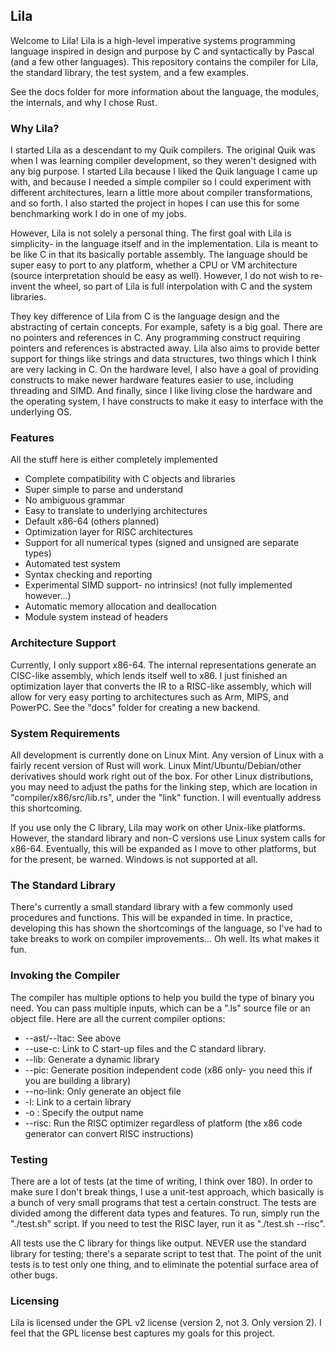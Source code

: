 ## Lila

Welcome to Lila! Lila is a high-level imperative systems programming language inspired in design and purpose by C and syntactically by Pascal (and a few other languages). This repository contains the compiler for Lila, the standard library, the test system, and a few examples.

See the docs folder for more information about the language, the modules, the internals, and why I chose Rust.

### Why Lila?

I started Lila as a descendant to my Quik compilers. The original Quik was when I was learning compiler development, so they weren't designed with any big purpose. I started Lila because I liked the Quik language I came up with, and because I needed a simple compiler so I could experiment with different architectures, learn a little more about compiler transformations, and so forth. I also started the project in hopes I can use this for some benchmarking work I do in one of my jobs.

However, Lila is not solely a personal thing. The first goal with Lila is simplicity- in the language itself and in the implementation. Lila is meant to be like C in that its basically portable assembly. The language should be super easy to port to any platform, whether a CPU or VM architecture (source interpretation should be easy as well). However, I do not wish to re-invent the wheel, so part of Lila is full interpolation with C and the system libraries.

They key difference of Lila from C is the language design and the abstracting of certain concepts. For example, safety is a big goal. There are no pointers and references in C. Any programming construct requiring pointers and references is abstracted away. Lila also aims to provide better support for things like strings and data structures, two things which I think are very lacking in C. On the hardware level, I also have a goal of providing constructs to make newer hardware features easier to use, including threading and SIMD. And finally, since I like living close the hardware and the operating system, I have constructs to make it easy to interface with the underlying OS.

### Features

All the stuff here is either completely implemented

* Complete compatibility with C objects and libraries
* Super simple to parse and understand
* No ambiguous grammar
* Easy to translate to underlying architectures
* Default x86-64 (others planned)
* Optimization layer for RISC architectures
* Support for all numerical types (signed and unsigned are separate types)
* Automated test system
* Syntax checking and reporting
* Experimental SIMD support- no intrinsics! (not fully implemented however...)
* Automatic memory allocation and deallocation
* Module system instead of headers

### Architecture Support

Currently, I only support x86-64. The internal representations generate an CISC-like assembly, which lends itself well to x86. I just finished an optimization layer that converts the IR to a RISC-like assembly, which will allow for very easy porting to architectures such as Arm, MIPS, and PowerPC. See the "docs" folder for creating a new backend.

### System Requirements

All development is currently done on Linux Mint. Any version of Linux with a fairly recent version of Rust will work. Linux Mint/Ubuntu/Debian/other derivatives should work right out of the box. For other Linux distributions, you may need to adjust the paths for the linking step, which are location in "compiler/x86/src/lib.rs", under the "link" function. I will eventually address this shortcoming.

If you use only the C library, Lila may work on other Unix-like platforms. However, the standard library and non-C versions use Linux system calls for x86-64. Eventually, this will be expanded as I move to other platforms, but for the present, be warned. Windows is not supported at all.

### The Standard Library

There's currently a small standard library with a few commonly used procedures and functions. This will be expanded in time. In practice, developing this has shown the shortcomings of the language, so I've had to take breaks to work on compiler improvements... Oh well. Its what makes it fun.

### Invoking the Compiler

The compiler has multiple options to help you build the type of binary you need. You can pass multiple inputs, which can be a ".ls" source file or an object file. Here are all the current compiler options:

* --ast/--ltac: See above
* --use-c: Link to C start-up files and the C standard library.
* --lib: Generate a dynamic library
* --pic: Generate position independent code (x86 only- you need this if you are building a library)
* --no-link: Only generate an object file
* -l<lib>: Link to a certain library
* -o <name>: Specify the output name
* --risc: Run the RISC optimizer regardless of platform (the x86 code generator can convert RISC instructions)

### Testing

There are a lot of tests (at the time of writing, I think over 180). In order to make sure I don't break things, I use a unit-test approach, which basically is a bunch of very small programs that test a certain construct. The tests are divided among the different data types and features. To run, simply run the "./test.sh" script. If you need to test the RISC layer, run it as "./test.sh --risc".

All tests use the C library for things like output. NEVER use the standard library for testing; there's a separate script to test that. The point of the unit tests is to test only one thing, and to eliminate the potential surface area of other bugs.

### Licensing

Lila is licensed under the GPL v2 license (version 2, not 3. Only version 2). I feel that the GPL license best captures my goals for this project.



